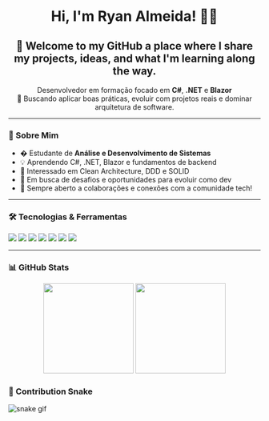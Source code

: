 

<h1 align="center">Hi, I'm Ryan Almeida! 👨‍💻</h1>
<h2 align="center">🌱 Welcome to my GitHub a place where I share my projects, ideas, and what I'm learning along the way.</h2>

<p align="center">
  Desenvolvedor em formação focado em <strong>C#</strong>, <strong>.NET</strong> e <strong>Blazor</strong><br>
  🎯 Buscando aplicar boas práticas, evoluir com projetos reais e dominar arquitetura de software.
</p>

---

### 🧠 Sobre Mim

- � Estudante de **Análise e Desenvolvimento de Sistemas**
- 💡 Aprendendo C#, .NET, Blazor e fundamentos de backend
- 🧱 Interessado em Clean Architecture, DDD e SOLID
- 🚀 Em busca de desafios e oportunidades para evoluir como dev
- 🤝 Sempre aberto a colaborações e conexões com a comunidade tech!

---

### 🛠️ Tecnologias & Ferramentas

<p align="left">
  <img src="https://img.shields.io/badge/C%23-68217A?style=for-the-badge&logo=c-sharp&logoColor=white"/>
  <img src="https://img.shields.io/badge/.NET-512BD4?style=for-the-badge&logo=dotnet&logoColor=white"/>
  <img src="https://img.shields.io/badge/Blazor-512BD4?style=for-the-badge&logo=blazor&logoColor=white"/>
<img src="https://img.shields.io/badge/Visual%20Studio%20Code-007ACC?style=for-the-badge&logo=visual-studio-code&logoColor=white"/>
  <img src="https://img.shields.io/badge/Visual%20Studio-5C2D91?style=for-the-badge&logo=visual-studio&logoColor=white"/>
  <img src="https://img.shields.io/badge/Git-F05032?style=for-the-badge&logo=git&logoColor=white"/>
  <img src="https://img.shields.io/badge/GitHub-181717?style=for-the-badge&logo=github&logoColor=white"/>
</p>

---

### 📊 GitHub Stats

<p align="center">
  <img height="180cm" src="https://github-readme-stats.vercel.app/api?username=ryanalmeida07&show_icons=true&theme=radical" />
  <img height="180cm" src="https://github-readme-stats.vercel.app/api/top-langs/?username=ryanalmeida07&layout=compact&theme=radical"/>
</p>

### 🐍 Contribution Snake

![snake gif](https://github.com/ryanalmeida07/ryanalmeida07/blob/output/dist/github-contribution-grid-snake.svg)




